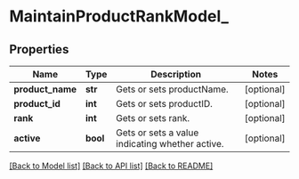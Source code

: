 # MaintainProductRankModel_

## Properties
Name | Type | Description | Notes
------------ | ------------- | ------------- | -------------
**product_name** | **str** | Gets or sets productName. | [optional] 
**product_id** | **int** | Gets or sets productID. | [optional] 
**rank** | **int** | Gets or sets rank. | [optional] 
**active** | **bool** | Gets or sets a value indicating whether active. | [optional] 

[[Back to Model list]](../README.md#documentation-for-models) [[Back to API list]](../README.md#documentation-for-api-endpoints) [[Back to README]](../README.md)


